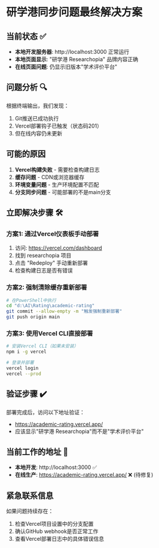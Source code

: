 # 研学港同步问题最终解决方案

## 当前状态 ✅
- **本地开发服务器**: http://localhost:3000 正常运行
- **本地页面显示**: "研学港 Researchopia" 品牌内容正确
- **在线页面问题**: 仍显示旧版本"学术评价平台"

## 问题分析 🔍
根据终端输出，我们发现：
1. Git推送已成功执行
2. Vercel部署钩子已触发（状态码201）
3. 但在线内容仍未更新

## 可能的原因
1. **Vercel构建失败** - 需要检查构建日志
2. **缓存问题** - CDN或浏览器缓存
3. **环境变量问题** - 生产环境配置不匹配
4. **分支同步问题** - 可能部署的不是main分支

## 立即解决步骤 🛠️

### 方案1: 通过Vercel仪表板手动部署
1. 访问: https://vercel.com/dashboard
2. 找到 researchopia 项目
3. 点击 "Redeploy" 手动重新部署
4. 检查构建日志是否有错误

### 方案2: 强制清除缓存重新部署
```bash
# 在PowerShell中执行
cd "d:\AI\Rating\academic-rating"
git commit --allow-empty -m "触发强制重新部署"
git push origin main
```

### 方案3: 使用Vercel CLI直接部署
```bash
# 安装Vercel CLI（如果未安装）
npm i -g vercel

# 登录并部署
vercel login
vercel --prod
```

## 验证步骤 ✔️
部署完成后，访问以下地址验证：
- https://academic-rating.vercel.app/
- 应该显示"研学港 Researchopia"而不是"学术评价平台"

## 当前工作的地址 📍
- **本地开发**: http://localhost:3000 ✅
- **在线生产**: https://academic-rating.vercel.app/ ❌ (待修复)

## 紧急联系信息
如果问题持续存在：
1. 检查Vercel项目设置中的分支配置
2. 确认GitHub webhook是否正常工作
3. 查看Vercel部署日志中的具体错误信息
